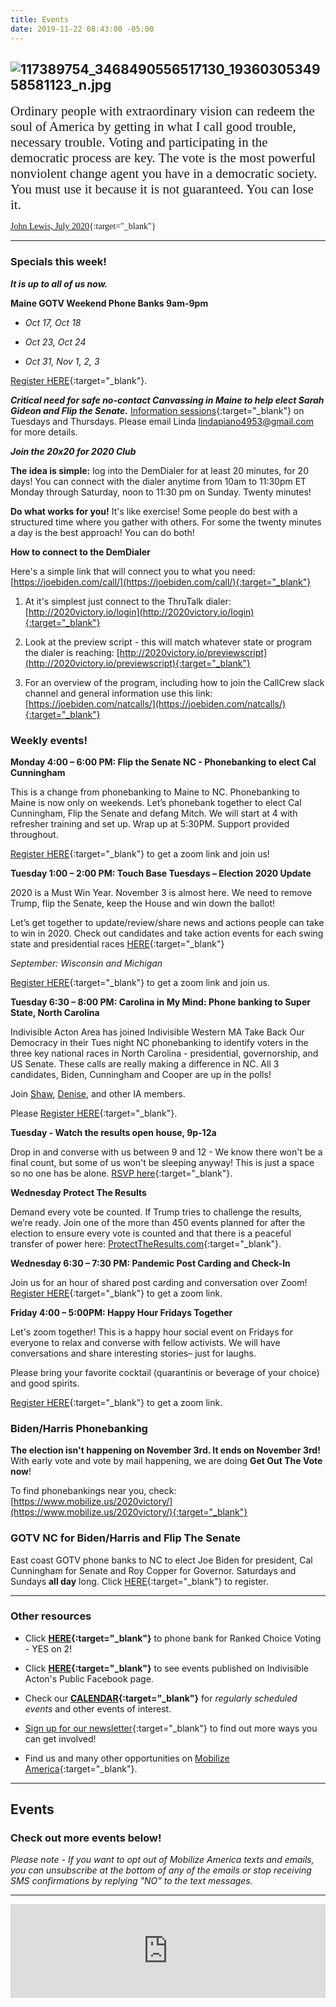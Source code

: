 ```yaml
---
title: Events
date: 2019-11-22 08:43:00 -05:00
---
```


## ![117389754_3468490556517130_1936030534958581123_n.jpg](/uploads/117389754_3468490556517130_1936030534958581123_n.jpg)

<span style="font-family:Papyrus; font-size:1.5em;">Ordinary people with extraordinary vision can redeem the soul of America by getting in what I call good trouble, necessary trouble. Voting and participating in the democratic process are key. The vote is the most powerful nonviolent change agent you have in a democratic society. You must use it because it is not guaranteed. You can lose it.</span>

<span style="font-family:Papyrus; font-size:1.0em;">[John Lewis, July 2020](https://www.nytimes.com/2020/07/30/opinion/john-lewis-civil-rights-america.html){:target="_blank"}</span>

---

### Specials this week!

***It is up to all of us now.***

**Maine GOTV Weekend Phone Banks 9am-9pm**

* *Oct 17, Oct 18*

* *Oct 23, Oct 24*

* *Oct 31, Nov 1, 2, 3*

[Register HERE](https://my.mainedems.org){:target="_blank"}.

***Critical need for safe no-contact Canvassing in Maine to help elect Sarah Gideon and Flip the Senate.***  [Information sessions](https://www.mobilize.us/swingleftmaine/event/346813/){:target="_blank"} on Tuesdays and Thursdays.  Please email Linda [lindapiano4953@gmail.com](mailto:lindapiano4953@gmail.com) for more details.

***Join the 20x20 for 2020 Club***

**The idea is simple:** log into the DemDialer for at least 20 minutes, for 20 days! You can connect with the dialer anytime from 10am to 11:30pm ET Monday through Saturday, noon to 11:30 pm on Sunday. Twenty minutes!

**Do what works for you!** It's like exercise! Some people do best with a structured time where you gather with others. For some the twenty minutes a day is the best approach! You can do both!

**How to connect to the DemDialer**

Here's a simple link that will connect you to what you need: [https://joebiden.com/call/](https://joebiden.com/call/){:target="_blank"}

1. At it's simplest just connect to the ThruTalk dialer: [http://2020victory.io/login](http://2020victory.io/login){:target="_blank"}

2. Look at the preview script - this will match whatever state or program the dialer is reaching:
   [http://2020victory.io/previewscript](http://2020victory.io/previewscript){:target="_blank"}

3. For an overview of the program, including how to join the CallCrew slack channel and general information use this link:\
   [https://joebiden.com/natcalls/](https://joebiden.com/natcalls/){:target="_blank"}

### Weekly events!

**Monday 4:00 – 6:00 PM: Flip the Senate NC - Phonebanking to elect Cal Cunningham**

This is a change from phonebanking to Maine to NC.  Phonebanking to Maine is now only on weekends.
Let’s phonebank together to elect Cal Cunningham, Flip the Senate and defang Mitch.
We will start at 4 with refresher training and set up. Wrap up at 5:30PM. Support provided throughout.

[Register HERE](https://www.mobilize.us/indivisibleacton-area/event/281380/){:target="_blank"} to get a zoom link and join us!

**Tuesday 1:00 – 2:00 PM: Touch Base Tuesdays – Election 2020 Update**

2020 is a Must Win Year.  November 3 is almost here.  We need to remove Trump, flip the Senate, keep the House and win down the ballot!

Let’s get together to update/review/share news and actions people can take to win in 2020. Check out candidates and take action events for each swing state and presidential races [HERE](http://www.indivisibleacton-elections.org/){:target="_blank"}

*September: Wisconsin and Michigan*

[Register HERE](https://www.mobilize.us/indivisibleacton-area/event/270060/){:target="_blank"} to get a zoom link and join us.

**Tuesday 6:30 – 8:00 PM: Carolina in My Mind: Phone banking to Super State, North Carolina**

Indivisible Acton Area has joined Indivisible Western MA Take Back Our Democracy in their Tues night NC phonebanking to identify voters in the three key national races in North Carolina - presidential, governorship, and US Senate.
These calls are really making a difference in NC. All 3 candidates, Biden, Cunningham and Cooper are up in the polls!

Join [Shaw](mailto:shaw@indivisibleacton.org), [Denise](mailto:denise@indivisibleacton.org), and other IA members.

Please [Register HERE](https://us02web.zoom.us/meeting/register/tZEvfu-tqzwrE9EebmPU53lB1axn8YOEpZV_){:target="_blank"}.

**Tuesday - Watch the results open house, 9p-12a**  

Drop in and converse with us between 9 and 12 - We know there won't be a final count, but some of us won't be sleeping anyway! This is just a space so no one has be alone. [RSVP here](https://www.mobilize.us/indivisibleacton-area/event/361053/){:target="_blank"}.  

**Wednesday Protect The Results**

Demand every vote be counted. If Trump tries to challenge the results, we’re ready. Join one of the more than 450 events planned for after the election to ensure every vote is counted and that there is a peaceful transfer of power here: [ProtectTheResults.com](https://protecttheresults.com/?utm_source=Indivisible){:target="_blank"}.  

**Wednesday 6:30 – 7:30 PM: Pandemic Post Carding and Check-In**

Join us for an hour of shared post carding and conversation over Zoom!
[Register HERE](https://www.mobilize.us/indivisibleacton-area/event/268602/){:target="_blank"} to get a zoom link.


**Friday 4:00 – 5:00PM: Happy Hour Fridays Together**

Let's zoom together! This is a happy hour social event on Fridays for everyone to relax and converse with fellow activists. We will have conversations and share interesting stories– just for laughs.

Please bring your favorite cocktail (quarantinis or beverage of your choice) and good spirits.

[Register HERE](https://www.mobilize.us/indivisibleacton-area/event/274611/){:target="_blank"}  to get a zoom link.

### Biden/Harris Phonebanking 

**The election isn't happening on November 3rd. It ends on November 3rd!** With early vote and vote by mail happening, we are doing **Get Out The Vote now**!

To find phonebankings near you, check:
[https://www.mobilize.us/2020victory/](https://www.mobilize.us/2020victory/){:target="_blank"}

### GOTV NC for Biden/Harris and Flip The Senate

East coast GOTV phone banks to NC to elect Joe Biden for president, Cal Cunningham for Senate and Roy Copper for Governor.  Saturdays and Sundays **all day** long.  Click
[HERE](https://www.mobilize.us/nc2020victory/event/345228/){:target="_blank"} to register.

---

### Other resources

* Click **[HERE](http://www.yeson2rcv.com/events/?fbclid=IwAR0cIxLXtCRPX539wK0wRINHn8104FcwDbzSqfMeIv16ylG0D4HRPJE2-Xs){:target="_blank"}** to phone bank for Ranked Choice Voting - YES on 2!

* Click **[HERE](https://www.facebook.com/pg/IndivisibleActon/events/?ref=page_internal){:target="_blank"}** to see events published on Indivisible Acton's Public Facebook page.


* Check our **[CALENDAR](http://www.indivisibleacton.org/calendar.html){:target="_blank"}** for *regularly scheduled events* and other events of interest.

* [Sign up for our newsletter](https://actionnetwork.org/forms/join-indivisible-acton?source=direct_link&referrer=group-indivisible-acton){:target="_blank"} to find out more ways you can get involved!

* Find us and many other opportunities on [Mobilize America](https://www.mobilize.us/indivisibleacton-area/){:target="_blank"}.

---

## Events

### Check out more events below!

*Please note - If you want to opt out of Mobilize America texts and emails, you can unsubscribe at the bottom of any of the emails or stop receiving SMS confirmations by replying "NO" to the text messages.*

---

<iframe src="https://www.mobilize.us/embed/indivisibleacton-area/feed/"
style="border:none;"
width="100%"
id="mobilize-feed-iframe">
</iframe>

<script src="https://cdnjs.cloudflare.com/ajax/libs/iframe-resizer/3.6.1/iframeResizer.min.js">
</script>

<script>iFrameResize({}, '#mobilize-feed-iframe')</script>